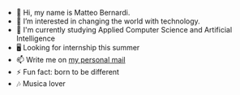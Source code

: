 - 👋 Hi, my name is Matteo Bernardi.
- 👀 I’m interested in changing the world with technology.
- 🌱 I'm currently studying Applied Computer Science and Artificial Intelligence
- 🖥️ Looking for internship this summer
- 📫 Write me on [my personal mail](mailto:matteo.bernardi.intership@gmail.com)
- ⚡ Fun fact: born to be different
- 🎶 Musica lover

<!---
matteoprogramming/matteoprogramming is a ✨ special ✨ repository because its `README.md` (this file) appears on your GitHub profile.
You can click the Preview link to take a look at your changes.
--->

